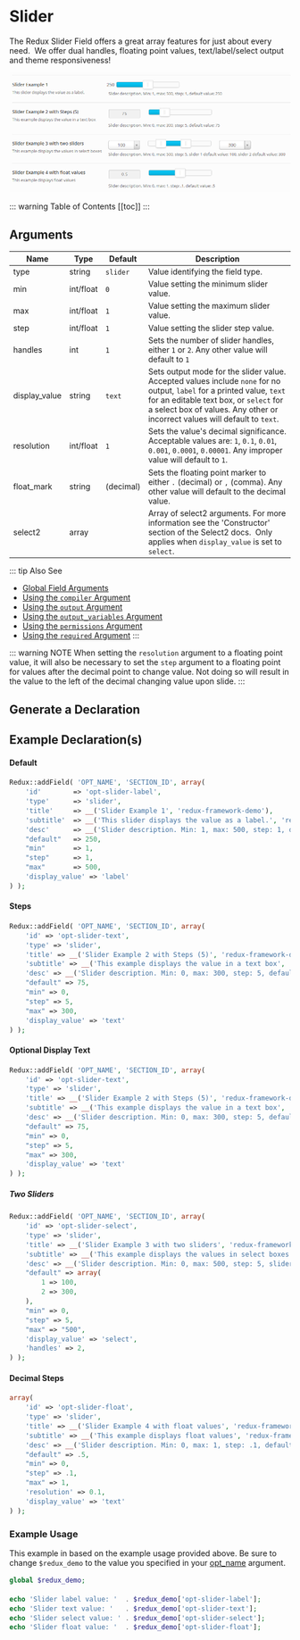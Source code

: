# Slider

The Redux Slider Field offers a great array features for just about every need.  We offer dual handles, floating point values, text/label/select output and theme responsiveness!

<span style="display:block;text-align:center">![](./img/slider.png)</span>

::: warning Table of Contents
[[toc]]
:::

## Arguments
|Name|Type|Default|Description|
|--- |--- |--- |--- |
|type|string|`slider`|Value identifying the field type.|
|min|int/float|`0`|Value setting the minimum slider value.|
|max|int/float|`1`|Value setting the maximum slider value.|
|step|int/float|`1`|Value setting the slider step value.|
|handles|int|`1`|Sets the number of slider handles, either `1` or `2`. Any other value will default to `1`|
|display_value|string|`text`|Sets output mode for the slider value. Accepted values include `none` for no output, `label` for a printed value, `text` for an editable text box, or `select` for a select box of values. Any other or incorrect values will default to `text`.|
|resolution|int/float|`1`|Sets the value's decimal significance. Acceptable values are: `1`, `0.1`, `0.01`, `0.001`, `0.0001`, `0.00001`. Any improper value will default to `1`.|
|float_mark|string|(decimal)|Sets the floating point marker to either `.` (decimal) or `,` (comma). Any other value will default to the decimal value.|
|select2|array||Array of select2 arguments. For more information see the 'Constructor' section of the Select2 docs.  Only applies when `display_value` is set to `select`.|

::: tip Also See
- [Global Field Arguments](../configuration/fields/arguments.md)
- [Using the `compiler` Argument](../configuration/fields/compiler.md)
- [Using the `output` Argument](../configuration/fields/output.md)
- [Using the `output_variables` Argument](../configuration/fields/output-variables.md)
- [Using the `permissions` Argument](../configuration/fields/permissions.md)
- [Using the `required` Argument](../configuration/fields/required.md)
:::

::: warning NOTE
When setting the `resolution` argument to a floating point value, it will also be necessary to set the `step` argument to a floating point for values after the decimal point to change value. Not doing so will result in the value to the left of the decimal changing value upon slide.
:::


## Generate a Declaration
<script>
import builder from './slider.json';
export default {
    data () {
        return {
            builder: builder,
            defaults: {}
        };
    }
}
</script>
<builder :builder_json="builder" :builder_defaults="defaults" />


## Example Declaration(s) 

#### Default
```php
Redux::addField( 'OPT_NAME', 'SECTION_ID', array(
    'id'        => 'opt-slider-label',
    'type'      => 'slider',
    'title'     => __('Slider Example 1', 'redux-framework-demo'),
    'subtitle'  => __('This slider displays the value as a label.', 'redux-framework-demo'),
    'desc'      => __('Slider description. Min: 1, max: 500, step: 1, default value: 250', 'redux-framework-demo'),
    "default"   => 250,
    "min"       => 1,
    "step"      => 1,
    "max"       => 500,
    'display_value' => 'label'
) );
```

#### Steps
```php
Redux::addField( 'OPT_NAME', 'SECTION_ID', array(
    'id' => 'opt-slider-text',
    'type' => 'slider',
    'title' => __('Slider Example 2 with Steps (5)', 'redux-framework-demo'),
    'subtitle' => __('This example displays the value in a text box', 'redux-framework-demo'),
    'desc' => __('Slider description. Min: 0, max: 300, step: 5, default value: 75', 'redux-framework-demo'),
    "default" => 75,
    "min" => 0,
    "step" => 5,
    "max" => 300,
    'display_value' => 'text'    
) );
```

#### Optional Display Text
```php
Redux::addField( 'OPT_NAME', 'SECTION_ID', array(
    'id' => 'opt-slider-text',
    'type' => 'slider',
    'title' => __('Slider Example 2 with Steps (5)', 'redux-framework-demo'),
    'subtitle' => __('This example displays the value in a text box', 'redux-framework-demo'),
    'desc' => __('Slider description. Min: 0, max: 300, step: 5, default value: 75', 'redux-framework-demo'),
    "default" => 75,
    "min" => 0,
    "step" => 5,
    "max" => 300,
    'display_value' => 'text'
) );
```

##### Two Sliders
```php
Redux::addField( 'OPT_NAME', 'SECTION_ID', array(
    'id' => 'opt-slider-select',
    'type' => 'slider',
    'title' => __('Slider Example 3 with two sliders', 'redux-framework-demo'),
    'subtitle' => __('This example displays the values in select boxes', 'redux-framework-demo'),
    'desc' => __('Slider description. Min: 0, max: 500, step: 5, slider 1 default value: 100, slider 2 default value: 300', 'redux-framework-demo'),
    "default" => array(
        1 => 100,
        2 => 300,
    ),
    "min" => 0,
    "step" => 5,
    "max" => "500",
    'display_value' => 'select',
    'handles' => 2, 
) );
```

#### Decimal Steps
```php
array(
    'id' => 'opt-slider-float',
    'type' => 'slider',
    'title' => __('Slider Example 4 with float values', 'redux-framework-demo'),
    'subtitle' => __('This example displays float values', 'redux-framework-demo'),
    'desc' => __('Slider description. Min: 0, max: 1, step: .1, default value: .5', 'redux-framework-demo'),
    "default" => .5,
    "min" => 0,
    "step" => .1,
    "max" => 1,
    'resolution' => 0.1,
    'display_value' => 'text'
) );

```
### Example Usage
This example in based on the example usage provided above. Be sure to change `$redux_demo` to the value you specified in your [opt_name](../configuration/global_arguments.md#opt_name) argument.

```php
global $redux_demo;

echo 'Slider label value: '  . $redux_demo['opt-slider-label'];
echo 'Slider text value: '   . $redux_demo['opt-slider-text'];
echo 'Slider select value: ' . $redux_demo['opt-slider-select'];
echo 'Slider float value: '  . $redux_demo['opt-slider-float'];
```

